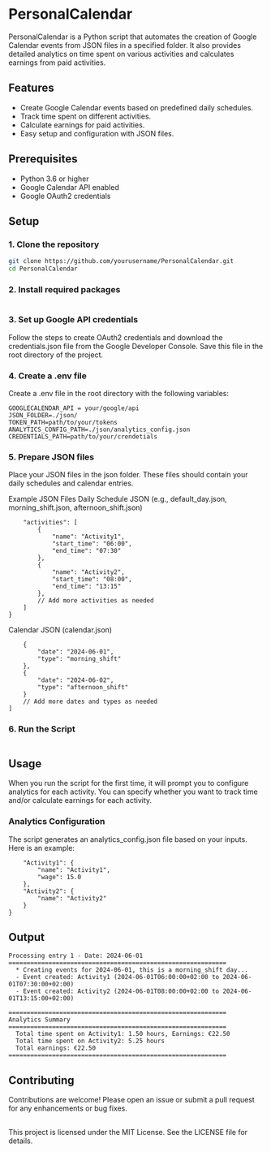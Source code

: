 # PersonalCalendar

PersonalCalendar is a Python script that automates the creation of Google Calendar events from JSON files in a specified folder. It also provides detailed analytics on time spent on various activities and calculates earnings from paid activities.

## Features

- Create Google Calendar events based on predefined daily schedules.
- Track time spent on different activities.
- Calculate earnings for paid activities.
- Easy setup and configuration with JSON files.

## Prerequisites

- Python 3.6 or higher
- Google Calendar API enabled
- Google OAuth2 credentials

## Setup

### 1. Clone the repository

```bash
git clone https://github.com/yourusername/PersonalCalendar.git
cd PersonalCalendar
```
### 2. Install required packages
```pip install -r requirements.txt
```
### 3. Set up Google API credentials
Follow the steps to create OAuth2 credentials and download the credentials.json file from the Google Developer Console. Save this file in the root directory of the project.

### 4. Create a .env file
Create a .env file in the root directory with the following variables:
```
GOOGLECALENDAR_API = your/google/api
JSON_FOLDER=./json/
TOKEN_PATH=path/to/your/tokens
ANALYTICS_CONFIG_PATH=./json/analytics_config.json
CREDENTIALS_PATH=path/to/your/crendetials
```
### 5. Prepare JSON files
Place your JSON files in the json folder. These files should contain your daily schedules and calendar entries.

Example JSON Files
Daily Schedule JSON (e.g., default_day.json, morning_shift.json, afternoon_shift.json)
```{
    "activities": [
        {
            "name": "Activity1",
            "start_time": "06:00",
            "end_time": "07:30"
        },
        {
            "name": "Activity2",
            "start_time": "08:00",
            "end_time": "13:15"
        },
        // Add more activities as needed
    ]
}
```
Calendar JSON (calendar.json)
```[
    {
        "date": "2024-06-01",
        "type": "morning_shift"
    },
    {
        "date": "2024-06-02",
        "type": "afternoon_shift"
    }
    // Add more dates and types as needed
]
```
### 6. Run the Script
```python main.py
```

## Usage
When you run the script for the first time, it will prompt you to configure analytics for each activity. You can specify whether you want to track time and/or calculate earnings for each activity.

### Analytics Configuration
The script generates an analytics_config.json file based on your inputs. Here is an example:
```{
    "Activity1": {
        "name": "Activity1",
        "wage": 15.0
    },
    "Activity2": {
        "name": "Activity2"
    }
}
```
## Output
```============================================================
Processing entry 1 - Date: 2024-06-01
============================================================
  * Creating events for 2024-06-01, this is a morning_shift day...
  - Event created: Activity1 (2024-06-01T06:00:00+02:00 to 2024-06-01T07:30:00+02:00)
  - Event created: Activity2 (2024-06-01T08:00:00+02:00 to 2024-06-01T13:15:00+02:00)

============================================================
Analytics Summary
============================================================
  Total time spent on Activity1: 1.50 hours, Earnings: €22.50
  Total time spent on Activity2: 5.25 hours
  Total earnings: €22.50
============================================================
```

## Contributing
Contributions are welcome! Please open an issue or submit a pull request for any enhancements or bug fixes.

##
This project is licensed under the MIT License. See the LICENSE file for details.

